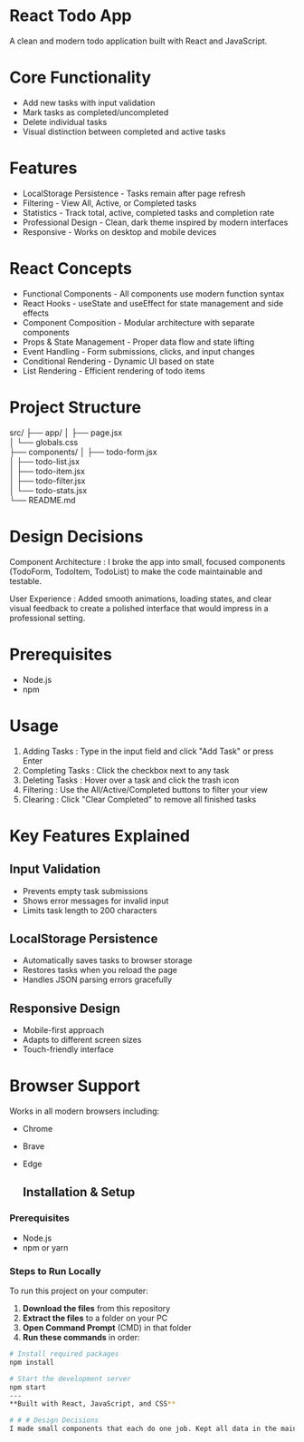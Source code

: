 # React Todo App 
A clean and modern todo application built with React and JavaScript.

# Core Functionality
-  Add new tasks with input validation
-  Mark tasks as completed/uncompleted
-  Delete individual tasks
-  Visual distinction between completed and active tasks

# Features
- LocalStorage Persistence - Tasks remain after page refresh
- Filtering - View All, Active, or Completed tasks
- Statistics - Track total, active, completed tasks and completion rate
- Professional Design - Clean, dark theme inspired by modern interfaces
- Responsive - Works on desktop and mobile devices

# React Concepts
- Functional Components - All components use modern function syntax
- React Hooks - useState and useEffect for state management and side effects
- Component Composition - Modular architecture with separate components
- Props & State Management - Proper data flow and state lifting
- Event Handling - Form submissions, clicks, and input changes
- Conditional Rendering - Dynamic UI based on state
- List Rendering - Efficient rendering of todo items

# Project Structure
src/
├── app/
│   ├── page.jsx         
│   └── globals.css      
├── components/
│   ├── todo-form.jsx    
│   ├── todo-list.jsx    
│   ├── todo-item.jsx    
│   ├── todo-filter.jsx  
│   └── todo-stats.jsx   
└── README.md

# Design Decisions

Component Architecture : I broke the app into small, focused components (TodoForm, TodoItem, TodoList) to make the code maintainable and testable.

User Experience : Added smooth animations, loading states, and clear visual feedback to create a polished interface that would impress in a professional setting.

# Prerequisites
- Node.js 
- npm 

# Usage

1. Adding Tasks : Type in the input field and click "Add Task" or press Enter
2. Completing Tasks : Click the checkbox next to any task
3. Deleting Tasks : Hover over a task and click the trash icon
4. Filtering : Use the All/Active/Completed buttons to filter your view
5. Clearing : Click "Clear Completed" to remove all finished tasks

# Key Features Explained

## Input Validation
- Prevents empty task submissions
- Shows error messages for invalid input
- Limits task length to 200 characters

## LocalStorage Persistence
- Automatically saves tasks to browser storage
- Restores tasks when you reload the page
- Handles JSON parsing errors gracefully

## Responsive Design
- Mobile-first approach
- Adapts to different screen sizes
- Touch-friendly interface

# Browser Support

Works in all modern browsers including:
- Chrome 
- Brave 
- Edge

  ##  Installation & Setup

### Prerequisites
- Node.js 
- npm or yarn

### Steps to Run Locally
To run this project on your computer:

1. **Download the files** from this repository 
2. **Extract the files** to a folder on your PC
3. **Open Command Prompt** (CMD) in that folder
4. **Run these commands** in order:

```bash
# Install required packages
npm install

# Start the development server
npm start
---
**Built with React, JavaScript, and CSS**

# # # Design Decisions
I made small components that each do one job. Kept all data in the main App component. Used strikethrough and colors to mark done tasks.
